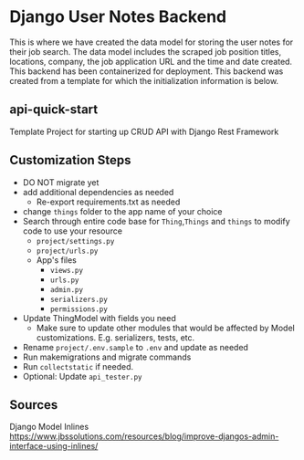 # Django User Notes Backend
This is where we have created the data model for storing the user notes for their job search. The data model includes the scraped job position titles, locations, company, the job application URL and the time and date created. This backend has been containerized for deployment. This backend was created from a template for which the initialization information is below.

## api-quick-start

Template Project for starting up CRUD API with Django Rest Framework

## Customization Steps

- DO NOT migrate yet
- add additional dependencies as needed
  - Re-export requirements.txt as needed
- change `things` folder to the app name of your choice
- Search through entire code base for `Thing`,`Things` and `things` to modify code to use your resource
  - `project/settings.py`
  - `project/urls.py`
  - App's files
    - `views.py`
    - `urls.py`
    - `admin.py`
    - `serializers.py`
    - `permissions.py`
- Update ThingModel with fields you need
  - Make sure to update other modules that would be affected by Model customizations. E.g. serializers, tests, etc.
- Rename `project/.env.sample` to `.env` and update as needed
- Run makemigrations and migrate commands
- Run `collectstatic` if needed.
- Optional: Update `api_tester.py`


## Sources

Django Model Inlines <https://www.jbssolutions.com/resources/blog/improve-djangos-admin-interface-using-inlines/>
